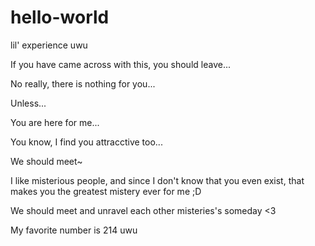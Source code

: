 # hello-world
lil' experience uwu

If you have came across with this, you should leave...

No really, there is nothing for you...

Unless...

You are here for me...

You know, I find you attracctive too...

We should meet~

I like misterious people, and since I don't know that you even exist, that makes you the greatest mistery ever for me ;D

We should meet and unravel each other misteries's someday <3

My favorite number is 214 uwu

